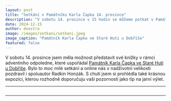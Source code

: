 ```yaml
---
layout: post
title: "Setkání v Památníku Karla Čapka 14. prosince"
description: "V sobotu 14. prosince v 15 hodin se můžeme potkat v Památníku Karla Čapka ve Staré Huti u Dobříše."
date: 2024-12-15
author: dvostra
image: /images/setkani/setkani.jpeg
image_caption: "Památník Karla Čapka ve Staré Huti u Dobříše"
featured: false
---
```


V sobotu 14. prosince jsem měla možnost představit své knížky v rámci adventního odpoledne, které uspořádal [Památník Karla Čapka ve Staré Huti u Dobříše](https://www.capek-karel-pamatnik.cz/). Bylo to moc milé setkání a online nás v nadživotní velikosti pozdravil i spoluautor Radkin Honzák. S chutí jsem si prohlédla také krásnou expozici, kterou rozhodně doporučuju vaší pozornosti jako tip na jarní výlet.

---

<div class="gallery-box">
  <div class="gallery">
    <img src="{{site.baseurl}}/images/setkani/setkani.jpeg" loading="lazy" alt="">
  </div>
</div>

---
